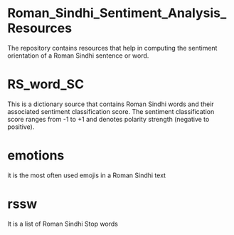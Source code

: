 # Roman_Sindhi_Sentiment_Analysis_Resources
The repository contains resources that help in computing the sentiment orientation of a Roman Sindhi sentence or word.

# RS_word_SC
This is a dictionary source that contains Roman Sindhi words and their associated sentiment classification score. The sentiment classification score ranges from -1 to +1 and denotes polarity strength (negative to positive).

# emotions
it is the most often used emojis in a Roman Sindhi text

# rssw
It is a list of Roman Sindhi Stop words
